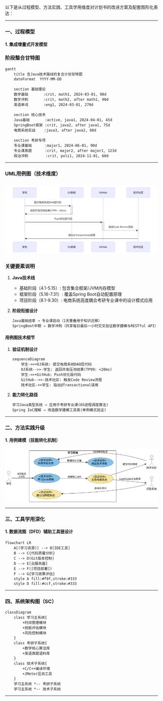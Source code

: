 

以下是从过程模型、方法实践、工具学用维度对计划书的改进方案及配套图形化表达： 

---

### **一、过程模型**
#### 1. 集成增量式开发模型
### **阶段整合甘特图**
```mermaid
gantt
    title 含Java技术路线的复合计划甘特图
    dateFormat  YYYY-MM-DD
  
    section 基础理论
    数学基础       :crit, math1, 2024-03-01, 90d
    数学冲刺       :crit, math2, after math1, 90d
    英语单词       :eng1, 2024-03-01, 270d
  
    section 核心技术
    Java基础       :active, java1, 2024-04-01, 45d
    SpringBoot框架 :crit, java2, after java1, 75d
    电商系统实战    :java3, after java2, 60d
  
    section 考研专项
    专业课基础      :major1, 2024-06-01, 90d
    专业课真题      :crit, major2, after major1, 123d
    政治冲刺        :crit, poli1, 2024-11-01, 60d
```

---

### **UML用例图（技术维度）**
![](assets/mermaid-diagram-1742460730219%201.png)
---

### **关键要素说明**

1. **Java技术线**
   - 基础阶段（4.1-5.15）: 包含集合框架/JVM内存模型
   - 框架阶段（5.16-7.31）: 覆盖Spring Boot自动配置原理
   - 项目阶段（8.1-9.30）: 电商系统高度耦合考研专业课中的设计模式应用

2. **阶段衔接设计**
   ```
   Java基础结束 → 专业课启动（1天重叠用于知识迁移）
   SpringBoot中期 → 数学冲刺（共享每日最后一小时交叉验证数学建模与RESTful API）
   ```

#### **用例图技术细节**
1. **验证机制设计**
   ```mermaid
   sequenceDiagram
       学生->>+OJ系统: 提交电商系统DAO层代码
       OJ系统-->>-学生: 返回并发压测结果(TP99: <20ms)
       学生->>+GitHub: Push优化版代码
       GitHub-->>-技术社区: 触发Code Review流程
       技术社区->>学生: 指出@Transactional误用
   ```

2. **能力转化路径** 
   ```
   学习Java类型系统 → 应用于考研专业课(OS进程调度算法)
   Spring IoC理解 → 改造数学建模工具类(单例模式验证)
   ```


---

### **二、方法实践升级**
#### 1. 用例建模（技能转化机制）
![](assets/plantuml-diagram-1742460739931.png)

---

### **三、工具学用深化**
#### 1. 数据流图（DFD）辅助工具链设计
```mermaid
flowchart LR
    A[(学习资源)] --> B[IDE工具]
    B --> C{代码质量分析}
    C --> D(Git版本控制)
    D --> E[云服务器]
    E --> F([项目部署])
    F --> G{学习效果评估}
    style A fill:#f9f,stroke:#333
    style D fill:#ccf,stroke:#333
```

---

### **四、系统架构图（SC）**
```mermaid
classDiagram
    class 学习主系统{
        +时间管理模块
        +技能评估模块
        +风险控制模块
    }
    class 考研子系统{
        +数学核心算法库
        +英语真题语料库
    }
    class 技术子系统{
        +C/C++编译环境
        +JMeter压测工具
    }
    学习主系统 *-- 考研子系统
    学习主系统 *-- 技术子系统
```

---



